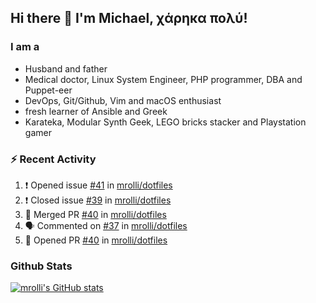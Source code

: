 ## Hi there 👋 I'm Michael, χάρηκα πολύ!

<!--
**mrolli/mrolli** is a ✨ _special_ ✨ repository because its `README.md` (this file) appears on your GitHub profile.

Here are some ideas to get you started:

- 🔭 I’m currently working on ...
- 🌱 I’m currently learning ...
- 👯 I’m looking to collaborate on ...
- 🤔 I’m looking for help with ...
- 💬 Ask me about ...
- 📫 How to reach me: ...
- 😄 Pronouns: ...
- ⚡ Fun fact: ...
-->

### I am a
- Husband and father
- Medical doctor, Linux System Engineer, PHP programmer, DBA and Puppet-eer
- DevOps, Git/Github, Vim and macOS enthusiast
- fresh learner of Ansible and Greek
- Karateka, Modular Synth Geek, LEGO bricks stacker and Playstation gamer 

### :zap: Recent Activity

<!--START_SECTION:activity-->
1. ❗️ Opened issue [#41](https://github.com/mrolli/dotfiles/issues/41) in [mrolli/dotfiles](https://github.com/mrolli/dotfiles)
2. ❗️ Closed issue [#39](https://github.com/mrolli/dotfiles/issues/39) in [mrolli/dotfiles](https://github.com/mrolli/dotfiles)
3. 🎉 Merged PR [#40](https://github.com/mrolli/dotfiles/pull/40) in [mrolli/dotfiles](https://github.com/mrolli/dotfiles)
4. 🗣 Commented on [#37](https://github.com/mrolli/dotfiles/issues/37) in [mrolli/dotfiles](https://github.com/mrolli/dotfiles)
5. 💪 Opened PR [#40](https://github.com/mrolli/dotfiles/pull/40) in [mrolli/dotfiles](https://github.com/mrolli/dotfiles)
<!--END_SECTION:activity-->

### Github Stats
[![mrolli's GitHub stats](https://github-readme-stats.vercel.app/api?username=mrolli&count_private=true&show_icons=true&theme=transparent)](https://github.com/anuraghazra/github-readme-stats)  
<!-- [![mrolli's Top Langs](https://github-readme-stats.vercel.app/api/top-langs/?username=mrolli&count_private=true&theme=onedark&hide=c%2B%2B,c,html,cmake,makefile&layout=compact)](https://github.com/anuraghazra/github-readme-stats) -->
